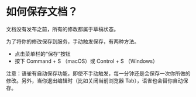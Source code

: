 # 如何保存文档？

  
文档没有发布之前，所有的修改都属于草稿状态。

为了将你的修改保存到服务，手动触发保存，有两种方法。

* 点击菜单栏的“保存”按钮
* 按下 Command + S （macOS）或 Control + S （Windows）


注意：语雀有自动保存功能，即使不手动触发，每一分钟还是会保存一次你所做的修改。另外，当你退出编辑时（比如关闭当前浏览器 Tab），语雀也会替你自动保存。
